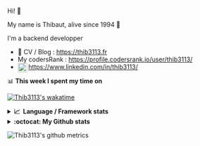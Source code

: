 Hi! 👋

My name is Thibaut, alive since 1994 🍷

I'm a backend developper

-   📝 CV / Blog : https://thib3113.fr
-   My codersRank : https://profile.codersrank.io/user/thib3113/
-   <a href="https://www.linkedin.com/in/thib3113/"><img align="left" alt="Thib3113's Linkedin" width="21px" src="https://raw.githubusercontent.com/peterthehan/peterthehan/master/assets/linkedin.svg" /></a> https://www.linkedin.com/in/thib3113/

📊 **This week I spent my time on**

[![Thib3113's wakatime](https://github-readme-stats.vercel.app/api/wakatime?username=thib3113&layout=default&theme=dracula&langs_count=6&hide_title=true&hide_border=true)](https://wakatime.com/@thib3113)

<details>
  <summary><b>📈&nbsp;&nbsp;Language&nbsp;/&nbsp;Framework stats</b></summary>
  <br/>  
  <a href='https://profile.codersrank.io/user/thib3113/'>
  <img src='http://cr-skills-chart-widget.azurewebsites.net/api/api?username=thib3113&padding=30&skills=php,batchfile,javascript,less,mysql,reactjs,scss,shell,typescript,vue'>
  </a>
</details>

<details>
  <summary><b>:octocat: My Github stats</b></summary>
  <br/>  
  
  <img src="https://github-readme-stats.vercel.app/api?username=thib3113&theme=dracula&show_icons=true&" alt="Thib3113's GitHub stats" />

<!--START_SECTION:activity-->

1. 🎉 Merged PR [#109](https://github.com/thib3113/vban/pull/109) in [thib3113/vban](https://github.com/thib3113/vban)
2. 🎉 Merged PR [#110](https://github.com/thib3113/vban/pull/110) in [thib3113/vban](https://github.com/thib3113/vban)
3. 🎉 Merged PR [#429](https://github.com/thib3113/unifi-client/pull/429) in [thib3113/unifi-client](https://github.com/thib3113/unifi-client)
4. 💪 Opened PR [#322](https://github.com/moleculerjs/moleculer-db/pull/322) in [moleculerjs/moleculer-db](https://github.com/moleculerjs/moleculer-db)
5. ❗️ Opened issue [#221](https://github.com/thib3113/unifi-blockips-srv/issues/221) in [thib3113/unifi-blockips-srv](https://github.com/thib3113/unifi-blockips-srv)
 <!--END_SECTION:activity-->

</details>

![Thib3113's github metrics](https://gist.githubusercontent.com/thib3113/83a96e16f8bca103f1b0e376186c66ec/raw/github-metrics.svg)
